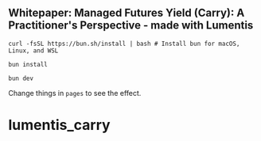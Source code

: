 ## Whitepaper: Managed Futures Yield (Carry): A Practitioner's Perspective - made with Lumentis

`curl -fsSL https://bun.sh/install | bash # Install bun for macOS, Linux, and WSL`

`bun install`

`bun dev`

Change things in `pages` to see the effect.
# lumentis_carry
